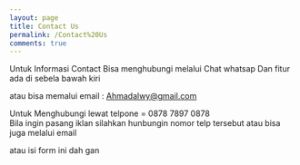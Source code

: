 ```yaml
---
layout: page
title: Contact Us
permalink: /Contact%20Us
comments: true
---
```


Untuk Informasi Contact Bisa menghubungi melalui Chat whatsap&nbsp;Dan fitur ada di sebela bawah kiri&nbsp;<div>atau bisa memalui email : Ahmadalwy@gmail.com</div>
<p>Untuk Menghubungi lewat telpone = 0878 7897 0878 <br>
  Bila ingin pasang iklan silahkan hunbungin nomor telp tersebut atau bisa juga melalui email</p>


atau isi form ini dah gan

<script defer="" src="https://apps.elfsight.com/p/platform.js"></script>
<div class="elfsight-app-c5f8b2ae-d4b6-4cb5-a0a1-f146424f689b"></div>
